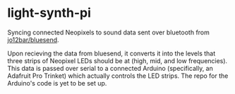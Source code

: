 # light-synth-pi
Syncing connected Neopixels to sound data sent over bluetooth from [jo12bar/bluesend][bluesend-github].

Upon recieving the data from bluesend, it converts it into the levels that three strips of Neopixel LEDs should be at (high, mid, and low frequencies). This data is passed over serial to a connected Arduino (specifically, an Adafruit Pro Trinket) which actually controls the LED strips. The repo for the Arduino's code is yet to be set up.

[bluesend-github]: https://github.com/jo12bar/bluesend
